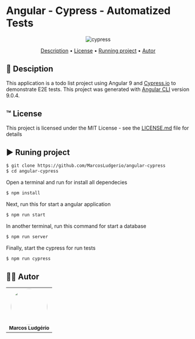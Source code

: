 # Angular - Cypress - Automatized Tests

<div align="center" display="flex" style="justify-content:flex-start;">
      <img align="center" alt="cypress" src="https://cloud.githubusercontent.com/assets/1268976/20607953/d7ae489c-b24a-11e6-9cc4-91c6c74c5e88.png" />
</div>

<p align="center">
 <a href="#desc">Description</a> •
 <a href="#linc">License</a> •
 <a href="#executando">Running project</a> • 
 <a href="#autor">Autor</a>
</p>

<div id="desc"/>

## 📝 Desciption
This application is a todo list project using Angular 9 and [Cypress.io](https://cypress.io) to demonstrate E2E tests. This project was generated with [Angular CLI](https://github.com/angular/angular-cli) version 9.0.4.


<div id="linc"/>

## ™️ License
This project is licensed under the MIT License - see the [LICENSE.md](LICENSE.md) file for details



<div id="executando" />

## ▶️ Runing project

```sh
$ git clone https://github.com/MarcosLudgerio/angular-cypress
$ cd angular-cypress
```

Open a terminal and run for install all dependecies
```javascript
$ npm install
```

Next, run this for start a angular application
```javascript
$ npm run start
```

In another terminal, run this command for start a database
```javascript
$ npm run server
```

Finally, start the cypress for run tests
```javascript
$ npm run cypress
```


<div id="autor" />

## 👩‍💻 Autor 

<table>
   <tr>
     <td align="center">
        <a href="https://github.com/MarcosLudgerio">
         <img style="border-radius: 50%;" src="https://avatars0.githubusercontent.com/u/43012976?s=460&u=1163c04d9f35b577063b3f6550ae520c4dd2f866&v=4" width="100px;" alt=""/>
        </a>
        <br/><sub><b>Marcos Ludgério</b></sub>
     </td>
   </tr>
</table>
